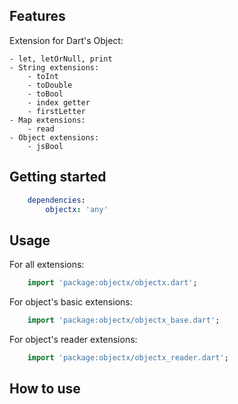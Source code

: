 ## Features

Extension for Dart's Object: 

    - let, letOrNull, print
    - String extensions:
        - toInt
        - toDouble
        - toBool
        - index getter
        - firstLetter  
    - Map extensions:
        - read
    - Object extensions:
        - jsBool

## Getting started

```yaml
    dependencies:
        objectx: 'any'
```

## Usage

For all extensions:

```dart
    import 'package:objectx/objectx.dart';
```

For object's basic extensions:

```dart
    import 'package:objectx/objectx_base.dart';
```

For object's reader extensions:

```dart
    import 'package:objectx/objectx_reader.dart';
```

## How to use
